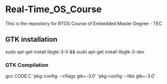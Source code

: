 # Real-Time_OS_Course
This is the repository for RTOS Course of Embedded Master Degree - TEC

## GTK installation
sudo apt-get install libgtk-3-0 && sudo apt-get install libgtk-3-dev

### GTK Compilation
gcc CODE.C 'pkg-config --cflags gtk+-3.0'  'pkg-config --libs gtk+-3.0'
